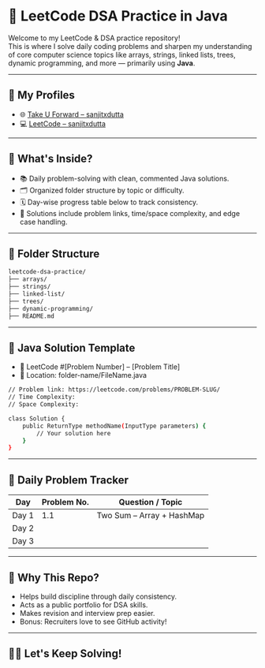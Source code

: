 # 🚀 LeetCode DSA Practice in Java

Welcome to my LeetCode & DSA practice repository!  
This is where I solve daily coding problems and sharpen my understanding of core computer science topics like arrays, strings, linked lists, trees, dynamic programming, and more — primarily using **Java**.

---

## 🔗 My Profiles

- 🌐 [Take U Forward – sanjitxdutta](https://takeuforward.org/profile/sanjitxdutta)
- 💻 [LeetCode – sanjitxdutta](https://leetcode.com/u/sanjitxdutta/)

---

## 🧠 What's Inside?

- 📚 Daily problem-solving with clean, commented Java solutions.
- 🗂️ Organized folder structure by topic or difficulty.
- 🗓️ Day-wise progress table below to track consistency.
- 📌 Solutions include problem links, time/space complexity, and edge case handling.

---

## 📂 Folder Structure

```bash
leetcode-dsa-practice/
├── arrays/
├── strings/
├── linked-list/
├── trees/
├── dynamic-programming/
├── README.md
```

---

## 🧠 Java Solution Template

- 🔗 LeetCode #[Problem Number] – [Problem Title]
- 📁 Location: folder-name/FileName.java

```bash
// Problem link: https://leetcode.com/problems/PROBLEM-SLUG/
// Time Complexity: 
// Space Complexity: 

class Solution {
    public ReturnType methodName(InputType parameters) {
        // Your solution here
    }
}
```

---

## 📅 Daily Problem Tracker

| Day   | Problem No. | Question / Topic          |
| ----- | ----------- | ------------------------- |
| Day 1 | 1.1         | Two Sum – Array + HashMap |
| Day 2 |             |                           |
| Day 3 |             |                           |

---

## 🌱 Why This Repo?
- Helps build discipline through daily consistency.
- Acts as a public portfolio for DSA skills.
- Makes revision and interview prep easier.
- Bonus: Recruiters love to see GitHub activity!

---

## 👨‍💻 Let's Keep Solving!
